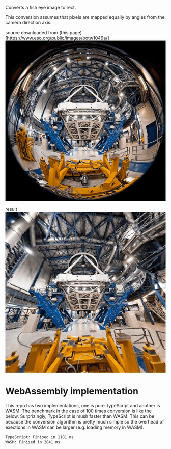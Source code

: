 Converts a fish eye image to rect.

This conversion assumes that pixels are mapped equally by angles from the camera direction axis.

source downloaded from (this page)[https://www.eso.org/public/images/potw1049a/]
![screenshot](./main/src/fish.png)

result
![screenshot](./result.png)

# WebAssembly implementation
This repo has two implementations, one is pure TypeScript and another is WASM. The benchmark in the case of 100 times conversion is like the below. Surprizingly, TypeScript is mush faster than WASM. This can be because the conversion algorithm is pretty much simple so the overhead of exections in WASM can be larger (e.g. loading memory in WASM).

```
TypeScript: Finised in 1181 ms
WASM: Finised in 2041 ms
```